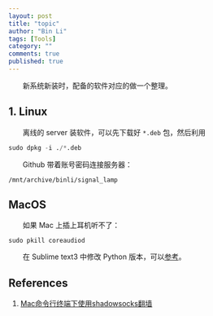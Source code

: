 ```yaml
---
layout: post
title: "topic"
author: "Bin Li"
tags: [Tools]
category: ""
comments: true
published: true
---
```


　　新系统新装时，配备的软件对应的做一个整理。

## 1. Linux
　　离线的 server 装软件，可以先下载好 `*.deb` 包，然后利用
```python
sudo dpkg -i ./*.deb
```

　　Github 带着账号密码连接服务器：
```shell
/mnt/archive/binli/signal_lamp
```

## MacOS
　　如果 Mac 上插上耳机听不了：
```
sudo pkill coreaudiod
```

　　在 Sublime text3 中修改 Python 版本，可以[参考](https://stackoverflow.com/questions/33400568/configure-sublime-text-3-anaconda-package-with-different-python-version)。

## References
1. [Mac命令行终端下使用shadowsocks翻墙](https://www.jianshu.com/p/99c5c675fe47)

